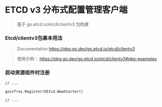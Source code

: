 # ETCD v3 分布式配置管理客户端

> 基于 go.etcd.io/etcd/clientv3 包构建

### Etcd/clientv3包基本用法
> Documentation https://pkg.go.dev/go.etcd.io/etcd/clientv3

> 使用示例：
https://pkg.go.dev/go.etcd.io/etcd/clientv3#pkg-examples


### 启动资源组件时注册
```
// ...

goinfras.Register(XEtcd.NewStarter()

// ...
```